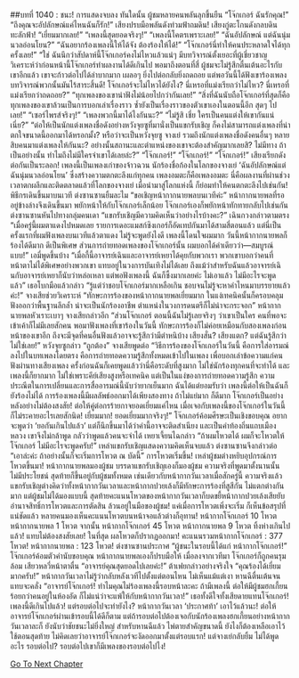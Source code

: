 ##บทที่ 1040 : ชนะ!
การแสดงจบลง
ทันใดนั้น ผู้ชมหลายคนพลันลุกขึ้นยืน
“โจ๊กเกอร์ ฉันรักคุณ!”
“ถึงคุณจะอัปลักษณ์แค่ไหนฉันก็รัก!”
เสียงปรบมือพลันดังท่วมฟ้าถมดิน!
เสียงกู่ตะโกนดังกลบดินทะลักฟ้า!
“เยี่ยมมากเลย!”
“เพลงนี้สุดยอดจริงๆ!”
“เพลงนี้โคตรเพราะเลย!”
“ฉันอัปลักษณ์ แต่ฉันนุ่มนวลอ่อนโยน?”
“ฉันอยากร้องเพลงนี้ให้ได้จัง ต้องร้องให้ได้!”
“โจ๊กเกอร์นี่ทำให้คนประหลาดใจได้ทุกครั้งเลย!”
“ใช่ ฉันนึกว่าสัปดาห์นี้โจ๊กเกอร์คงไม่ไหวแล้วแน่ๆ มีบทวิจารณ์ตั้งเยอะที่ผู้เชี่ยวชาญวิเคราะห์ว่าก่อนหน้านี้โจ๊กเกอร์ทำผลงานได้ดีเกินไป พอมาถึงตอนที่สี่ ผู้ชมจะไม่รู้สึกตื่นเต้นอะไรกับเขาอีกแล้ว เขาจะก้าวต่อไปได้ลำบากมาก เผลอๆ ยิ่งไปต่อกลับยิ่งถดถอย แต่พอวันนี้ได้ฟังเขาร้องเพลง บทวิจารณ์พวกนั้นมันไร้สาระสิ้นดี! โจ๊กเกอร์จะไม่ไหวได้ยังไง? นี่เหรอที่แม่งเรียกว่าไม่ไหว? นี่เหรอที่แม่งเรียกว่าถดถอย?”
“ทุกเพลงของเขาน่าฟังไม่น้อยไปกว่ากันเลย!”
“สิ่งที่ฉันนับถือโจ๊กเกอร์ที่สุดก็คือ ทุกเพลงของเขาล้วนเป็นการบอกเล่าเรื่องราว ซ้ำยังเป็นเรื่องราวของตัวเขาเองในตอนนี้อีก สุดๆ ไปเลย!”
“เซอร์ไพรส์จริงๆ!”
“เพลงพวกนี้มาได้ไงกันนะ?”
“ไม่รู้สิ เชี่ย ใครเป็นคนแต่งให้เขากันแน่เนี่ย?”
“ต่อให้เป็นนักแต่งเพลงชื่อดังอย่างหวังจุยซูที่มานั่งเป็นแขกรับเชิญ ก็คงไม่สามารถแต่งเพลงที่น่าตกใจขนาดนี้ออกมาได้หรอกมั้ง? หรือว่าจะเป็นหวังจุยซู จางเย่ รวมถึงนักแต่งเพลงชื่อดังคนอื่นๆ หลายสิบคนมาแต่งเพลงให้กันนะ? อย่างนั้นสถานะและตำแหน่งของเขาจะต้องสำคัญมากเลยสิ? ไม่มีทาง ถ้าเป็นอย่างนั้น ทำไมถึงไม่มีใครจำเขาได้เลยล่ะ?”
“โจ๊กเกอร์!”
“โจ๊กเกอร์!”
“โจ๊กเกอร์!”
เสียงเรียกดังต่อกันเป็นระลอก!
เพลงนี้เป็นเพลงเก่าของจ้าวฉวน นักร้องชื่อก้องในโลกของจางเย่ ‘ฉันอัปลักษณ์แต่ฉันนุ่มนวลอ่อนโยน’ ซึ่งสร้างความตกตะลึงแก่ทุกคน เพลงอมตะก็คือเพลงอมตะ นี่คือผลงานที่ผ่านช่วงเวลาตกผลึกและติดตลาดแล้วที่โลกของจางเย่ เมื่อนำมาสู่โลกแห่งนี้ ก็ย่อมทำให้คนตกตะลึงไปเช่นกัน!
พิธีกรเดินขึ้นมาบนเวที
ต่งซานซานยิ้มละไม “ขอเชิญหน้ากากนายพลบนเวทีค่ะ”
หน้ากากนายพลที่รออยู่ข้างล่างจึงเดินขึ้นมา พยักหน้าให้กับโจ๊กเกอร์เล็กน้อย
โจ๊กเกอร์เองก็พยักหน้าทักทายกลับไปเช่นกัน
ต่งซานซานหันไปทางกลุ่มคนเดา “แขกรับเชิญมีความคิดเห็นว่าอย่างไรบ้างคะ?”
เฉินกวงกล่าวตามตรง “เมื่อครู่นี้ผมตาแดงไปหมดเลย รายการเดอะแมสก์ซิงเกอร์ก็อัดเทปกันมาได้สามสี่ตอนแล้ว แต่นี่เป็นครั้งแรกที่ผมฟังเพลงบนเวทีแล้วตาแดง ไม่รู้จะพูดยังไงดี เพลงนี้โดนใจผมมาก วันนี้หน้ากากนายพลก็ร้องได้ดีมาก ดีเป็นพิเศษ ส่วนการถ่ายทอดเพลงของโจ๊กเกอร์นั้น ผมบอกได้คำเดียวว่า—สมบูรณ์แบบ!”
เอมี่พูดขึ้นบ้าง “เมื่อกี้นี้อาจารย์เฉินและอาจารย์เหยาได้คุยกับพวกเรา พวกเขาบอกว่าคนที่หน้าตาไม่ได้พิเศษอย่างพวกเขา แทบอยู่ในวงการบันเทิงไม่ได้เลย ถึงแม้ว่าสำหรับฉันแล้วอาจารย์เฉินกับอาจารย์เหยาก็นับว่าหล่อเหลา แต่พอฟังเพลงนี้ ฉันก็ซึ้งมากเลยค่ะ ไม่เอาแล้ว ไม่มีอะไรจะพูดแล้ว” เธอโบกมือแล้วกล่าว “รู้แต่ว่าชอบโจ๊กเกอร์มากเหลือเกิน ชอบจนไม่รู้จะหาคำไหนมาบรรยายแล้วค่ะ!”
จางเสียช่วยวิเคราะห์ “ทักษะการร้องของหน้ากากนายพลเยี่ยมมาก ในแง่เทคนิคนั้นก็ครอบคลุม ฟังออกว่าพื้นฐานลึกล้ำ น่าจะเป็นนักร้องอาชีพ ตำแหน่งในวงการดนตรีก็ไม่น่าจะกระจอก”
หน้ากากนายพลหัวเราะเบาๆ
จางเสียกล่าวอีก “ส่วนโจ๊กเกอร์ ตอนนี้ฉันไม่รู้เลยจริงๆ ว่าเขาเป็นใคร คนที่พอจะเข้าเค้าก็ไม่มีเลยสักคน พอมาฟังเพลงที่เขาร้องในวันนี้ ทักษะการร้องก็ไม่ค่อยเหมือนกับสองเพลงก่อนหน้าของเขาอีก ถึงจะมีจุดที่คนอื่นฟังแล้วอาจจะรู้สึกว่ามีตำหนิบ้าง เสียงสั่น? เสียงแตก? แต่ฉันรู้สึกว่าไม่ใช่เลย!”
หวังจุยซูกล่าว “ถูกต้อง”
จางเสียพูดต่อ “วิธีการร้องของโจ๊กเกอร์ในวันนี้ คือการใส่อารมณ์ลงไปในบทเพลงโดยตรง คือการถ่ายทอดความรู้สึกทั้งหมดเข้าไปในเพลง เพื่อบอกเล่าข้อความแก่คนฟังผ่านทางเสียงเพลง ครั้งก่อนฉันก็เคยพูดแล้วว่านี่คือระดับที่สูงมาก ไม่ใช่นักร้องทุกคนที่จะทำได้ และเพลงนี้ก็ยากมาก ไม่ใช่เพราะคีย์เสียงสูงหรือเทคนิค แต่เป็นในแง่ของการถ่ายทอดความรู้สึก ความประณีตในการเปลี่ยนและการสื่ออารมณ์นี้นับว่ายากเย็นมาก ฉันได้แต่ยอมรับว่า เพลงนี้ต่อให้เป็นฉันก็ยังร้องไม่ได้ การร้องเพลงนี้มีผลลัพธ์ออกมาได้เพียงสองทาง ถ้าไม่แย่มาก ก็ดีมาก โจ๊กเกอร์เป็นอย่างหลังอย่างไม่ต้องสงสัย! ต่อให้คู่ต่อกรร้ายกาจยอดเยี่ยมแค่ไหน เมื่อเจอกับเพลงนี้ของโจ๊กเกอร์ในวันนี้ ก็ไม่ระคายอะไรเลยสักนิด! เยี่ยมมาก! ยอดเยี่ยมมากจริงๆ!”
โจ๊กเกอร์ค้อมศีรษะเป็นเชิงขอบคุณ อยากจะพูดว่า ‘ยอกันเกินไปแล้ว’ แต่ก็นึกขึ้นมาได้ว่าคำนี้อาจจะติดสำเนียง และเป็นคำท้องถิ่นแถบเมืองหลวง เขาจึงไม่กล้าพูด กลัวว่าพูดแล้วคนจะจำได้
เหยาเจี้ยนไฉกล่าว “ถ้าผมโหวตได้ ผมก็จะโหวตให้โจ๊กเกอร์ ไม่มีอะไรจะพูดครับ!”
เหล่าแขกรับเชิญแสดงความคิดเห็นจบแล้ว
ต่งซานซานจึงกล่าวต่อ “เอาล่ะค่ะ ถ้าอย่างนั้นก็จะเริ่มการโหวต ณ บัดนี้”
การโหวตเริ่มขึ้น!
เหล่าผู้ชมต่างหยิบอุปกรณ์การโหวตขึ้นมา!
หน้ากากนายพลมองผู้ชม บรรดาแขกรับเชิญเองก็มองผู้ชม ความจริงที่พูดมาตั้งนานนั้นไม่มีประโยชน์ สุดท้ายก็ขึ้นอยู่กับผู้ชมทั้งหมด เช่นเดียวกับหน้ากากวันเวลาเมื่อสักครู่นี้ ความจริงแล้วแขกรับเชิญต่างคิดว่าทั้งหน้ากากวันเวลาและหน้ากากปวยเล้งก็มีทักษะการร้องที่สูสีกัน ไม่แตกต่างกันมาก แต่ผู้ชมไม่ได้มองแบบนี้ สุดท้ายคะแนนโหวตของหน้ากากวันเวลาก็บดขยี้หน้ากากปวยเล้งเสียยับ อำนาจสิทธิ์การโหวตและการตัดสิน ล้วนอยู่ในมือของผู้ชม!
แค่เมื่อการโหวตเพิ่งจะเริ่ม ก็เห็นข้อสรุปที่แน่ชัดแล้ว
หลายคนมองเห็นคะแนนโหวตบนหน้าจอแล้วต่างก็อุทาน!
หน้ากากโจ๊กเกอร์ 10 โหวต
หน้ากากนายพล 1 โหวต
จากนั้น
หน้ากากโจ๊กเกอร์ 45 โหวต
หน้ากากนายพล 9 โหวต
ทิ้งห่างเกินไปแล้ว!
แทบไม่ต้องสงสัยเลย!
ในที่สุด ผลโหวตก็ปรากฏออกมา!
คะแนนรวมหน้ากากโจ๊กเกอร์ : 377 โหวต!
หน้ากากนายพล : 123 โหวต!
ต่งซานซานประกาศ “ผู้ชนะในรอบนี้ได้แก่ หน้ากากโจ๊กเกอร์!”
โจ๊กเกอร์ค้อมตัวคำนับขอบคุณ
หน้ากากนายพลเองก็ปรบมือให้
เมื่อลงจากเวทีมา โจ๊กเกอร์ก็ถูกคนรุมล้อม
เสียวหลวี่หน้าตาตื่น “อาจารย์คุณสุดยอดไปเลยค่ะ!”
ต้าเฟยกล่าวอย่างจริงใจ “คุณร้องได้เยี่ยมมากครับ!”
หน้ากากวันเวลาไม่รู้ว่ากลับหลังเวทีไปตั้งแต่ตอนไหน ไม่เห็นแม้แต่เงา
หานฉีตื่นเต้นจนแทบจะคลั่ง “อาจารย์โจ๊กเกอร์! ทำไมคุณไม่ร้องเพลงนี้รอบหน้าละคะ ถ้ามีเพลงนี้ ต่อให้มีผู้ชมฮกเกี้ยนร้อยกว่าคนอยู่ในห้องอัด ก็ไม่แน่ว่าจะแพ้ให้กับหน้ากากวันเวลา!” เธอทั้งดีใจทั้งเสียดายแทนโจ๊กเกอร์!
เพลงนี้ดีเกินไปแล้ว!
แต่รอบต่อไปจะทำยังไง?
หน้ากากวันเวลา ‘ประกาศท้า’ เอาไว้แล้วนะ!
ต่อให้อาจารย์โจ๊กเกอร์ผ่านเข้ารอบนี้ได้ดีก็ตาม แต่ถ้ารอบต่อไปต้องเจอกับนักร้องเพลงฮกเกี้ยนอย่างหน้ากากวันเวลาละก็ ยังนับว่าชัยชนะไม่ยิ่งใหญ่ สำหรับหานฉีแล้ว ไพ่ตายสำคัญขนาดนี้ ยังไงก็ต้องเหลือเอาไว้ใช้ตอนสุดท้าย ไม่คิดเลยว่าอาจารย์โจ๊กเกอร์จะงัดออกมาตั้งแต่รอบแรก!
แต่จางเย่กลับยิ้ม ไม่ได้พูดอะไร
รอบต่อไป?
รอบต่อไปเขาก็มีเพลงของรอบต่อไปไง!


[Go To Next Chapter]( ./141.md)